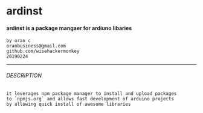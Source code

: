 # ardinst
#### ardinst is a package mangaer for ardiuno libaries
```
by oran c
oranbusiness@gmail.com
github.com/wisehackermonkey
20190224
```

---
###### DESCRIPTION 
```
it leverages npm package manager to install and upload packages
to `npmjs.org` and allows fast development of arduino projects
by allowing quick install of awesome libraries
```